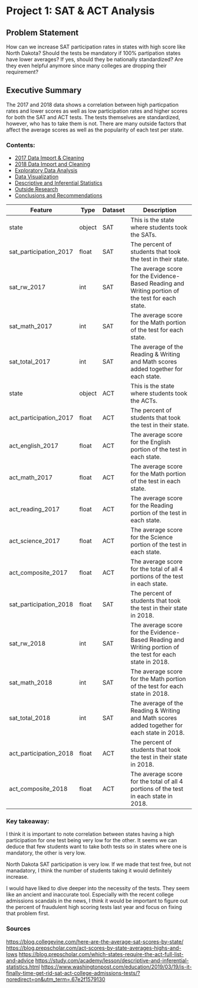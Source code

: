 # Project 1: SAT & ACT Analysis

## Problem Statement
How can we increase SAT participation rates in states with high score like North Dakota?  Should the tests be mandatory if 100% partipation states have lower averages?  If yes, should they be nationally standardized?  Are they even helpful anymore since many colleges are dropping their requirement? 

## Executive Summary

The 2017 and 2018 data shows a correlation between high particpation rates and lower scores as well as low participation rates and higher scores for both the SAT and ACT tests. The tests themselves are standardized, however, who has to take them is not. There are many outside factors that affect the average scores as well as the popularity of each test per state. 


### Contents:
- [2017 Data Import & Cleaning](#Data-Import-and-Cleaning)
- [2018 Data Import and Cleaning](#2018-Data-Import-and-Cleaning)
- [Exploratory Data Analysis](#Exploratory-Data-Analysis)
- [Data Visualization](#Visualize-the-data)
- [Descriptive and Inferential Statistics](#Descriptive-and-Inferential-Statistics)
- [Outside Research](#Outside-Research)
- [Conclusions and Recommendations](#Conclusions-and-Recommendations)

|Feature|Type|Dataset|Description|
|---|---|---|---|
|state|object|SAT|This is the state where students took the SATs.| 
|sat_participation_2017|float|SAT|The percent of students that took the test in their state.| 
|sat_rw_2017|int|SAT|The average score for the Evidence-Based Reading and Writing portion of the test for each state.|
|sat_math_2017|int|SAT|The average score for the Math portion of the test for each state.|
|sat_total_2017|int|SAT|The average of the Reading & Writing and Math scores added together for each state.|
|state|object|ACT|This is the state where students took the ACTs.|
|act_participation_2017|float|ACT|The percent of students that took the test in their state.|
|act_english_2017|float|ACT|The average score for the English portion of the test in each state.|
|act_math_2017|float|ACT|The average score for the Math portion of the test in each state.|
|act_reading_2017|float|ACT|The average score for the Reading portion of the test in each state.|
|act_science_2017|float|ACT|The average score for the Science portion of the test in each state.
|act_composite_2017|float|ACT|The average score for the total of all 4 portions of the test in each state.|
|sat_participation_2018|float|SAT|The percent of students that took the test in their state in 2018.| 
|sat_rw_2018|int|SAT|The average score for the Evidence-Based Reading and Writing portion of the test for each state in 2018.|
|sat_math_2018|int|SAT|The average score for the Math portion of the test for each state in 2018.|
|sat_total_2018|int|SAT|The average of the Reading & Writing and Math scores added together for each state in 2018.|
|act_participation_2018|float|ACT|The percent of students that took the test in their state in 2018.|
|act_composite_2018|float|ACT|The average score for the total of all 4 portions of the test in each state in 2018.|

### Key takeaway: 
I think it is important to note correlation between states having a high participation for one test being very low for the other.  It seems we can deduce that few students want to take both tests so in states where one is mandatory, the other is very low. 

North Dakota SAT participation is very low. If we made that test free, but not manadatory, I think the number of students taking it would definitely increase.

I would have liked to dive deeper into the necessity of the tests.  They seem like an ancient and inaccurate tool.  Especially with the recent college admissions scandals in the news, I think it would be important to figure out the percent of fraudulent high scoring tests last year and focus on fixing that problem first.


### Sources 
https://blog.collegevine.com/here-are-the-average-sat-scores-by-state/
https://blog.prepscholar.com/act-scores-by-state-averages-highs-and-lows
https://blog.prepscholar.com/which-states-require-the-act-full-list-and-advice
https://study.com/academy/lesson/descriptive-and-inferential-statistics.html
https://www.washingtonpost.com/education/2019/03/19/is-it-finally-time-get-rid-sat-act-college-admissions-tests/?noredirect=on&utm_term=.67e2f1579130
